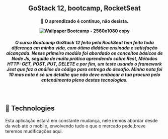 <h2 align="center"> GoStack 12, bootcamp, RocketSeat </h2>

<h4 align="center">

🚀 O aprendizado é contínuo, não desista.

![Wallpaper Bootcamp - 2560x1080 copy](https://user-images.githubusercontent.com/3237047/85951609-9064fa80-b93a-11ea-8838-3cb34355e30a.png)

</h4>

<h5 align="center">
O curso Bootcamp GoStack 12 feito pela RockSeat tem feito toda diferença em minha vida, com ótima didática ensinada e satisfação alcançada. Nesse primeiro modúlo foi abordado
os conceitos básicos de Node Js, seguido de muita prática aprendendo sobre Rest, Métodos HTTP: GET, POST, PUT, DELETE e por fim, um teste usando o framework Jest que faz a análise do código para entrega do desafio.
Minha nota foi 10 mas nota é só um detalhe que não deve embaçar a tua procura pelo entendimento pleno destas tecnologias.

</h5>
<br/>

## :rocket: Technologies
Esta aplicação estará em constante mudança, nele iremos abordar desde da web até o mobile, envolvendo tudo o que o mercado pede,breve teremos mudificações aqui.
 























